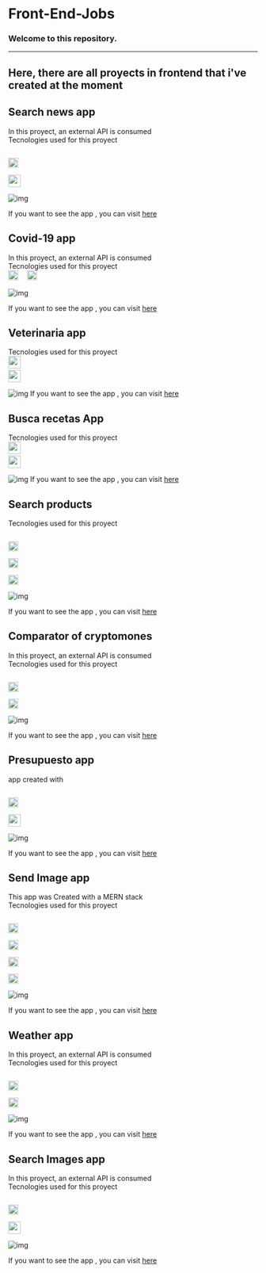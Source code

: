 # Front-End-Jobs

### Welcome to this repository.

---
Here, there are all proyects in frontend that i've created at the moment
---

## Search news app

In this proyect, an external API is consumed <br/>
Tecnologies used for this proyect

<code>
<img height="20" src="https://cdn.svgporn.com/logos/react.svg">
</code>
<code>
<img height="25" src="https://cdn.svgporn.com/logos/bootstrap.svg">
</code>

![img](https://firebasestorage.googleapis.com/v0/b/app-next-product.appspot.com/o/repo%2Fphoto_2020-10-28_15-30-35.jpg?alt=media&token=86c029bc-4692-4485-81b4-6a13f82be6df)

If you want to see the app , you can visit [here](https://objective-hopper-0efd24.netlify.app)


## Covid-19 app

In this proyect, an external API is consumed <br/>
Tecnologies used for this proyect
<code>
<img height="20" src="https://cdn.svgporn.com/logos/react.svg">
</code>
<code>
<img height="20" src="https://cdn.svgporn.com/logos/uikit.svg">
</code>


![img](https://firebasestorage.googleapis.com/v0/b/app-next-product.appspot.com/o/repo%2Fphoto_2020-10-28_15-30-45.jpg?alt=media&token=4059f2f8-914d-44ad-8b3a-340558a32188)

If you want to see the app , you can visit [here](https://brave-johnson-49539a.netlify.app)


## Veterinaria app

Tecnologies used for this proyect
<code>
<img height="25" src="https://cdn.svgporn.com/logos/react.svg">
</code>
<code>
<img height="25" src="https://cdn.svgporn.com/logos/bootstrap.svg">
</code>


![img](https://firebasestorage.googleapis.com/v0/b/app-next-product.appspot.com/o/repo%2Fphoto_2020-11-10_20-45-26.jpg?alt=media&token=9041ce24-de20-42f3-b06a-fc9ad5a167f0)
If you want to see the app , you can visit [here](https://practical-dubinsky-0dd62e.netlify.app)


## Busca recetas App

Tecnologies used for this proyect
<code>
<img height="25" src="https://cdn.svgporn.com/logos/react.svg">
</code>
<code>
<img height="25" src="https://cdn.svgporn.com/logos/bootstrap.svg">
</code>

![img](https://firebasestorage.googleapis.com/v0/b/app-next-product.appspot.com/o/repo%2Fimage_2020-11-04_09-47-54.png?alt=media&token=8468a7e1-284b-4a48-b6c5-00258f906ab7)
If you want to see the app , you can visit [here](https://compassionate-jennings-548800.netlify.app)


## Search products

Tecnologies used for this proyect

<code>
<img height="20" src="https://cdn.svgporn.com/logos/nextjs.svg">
</code>

<code>
<img height="20" src="https://cdn.svgporn.com/logos/firebase.svg">
</code>

<code>
<img height="20" src="https://cdn.svgporn.com/logos/semantic-ui.svg">
</code>

![img](https://firebasestorage.googleapis.com/v0/b/app-next-product.appspot.com/o/repo%2Fphoto_2020-10-28_17-03-00.jpg?alt=media&token=94a58e6b-adbb-4b32-9095-504f6fef7295)


If you want to see the app , you can visit [here](https://competent-hypatia-f2ae9f.netlify.app)


## Comparator of cryptomones

In this proyect, an external API is consumed <br/>
Tecnologies used for this proyect

<code>
<img height="20" src="https://cdn.svgporn.com/logos/react.svg">
</code>


<code>
<img height="20" src="https://cdn.svgporn.com/logos/bulma.svg">
</code>


![img](https://firebasestorage.googleapis.com/v0/b/app-next-product.appspot.com/o/repo%2Fphoto_2020-10-28_15-31-01.jpg?alt=media&token=cb32b679-4366-4d9e-aba1-c148c0d23104)


If you want to see the app , you can visit [here](https://condescending-mccarthy-7b9d33.netlify.app)

## Presupuesto app
app created  with 


<code>
<img height="20" src="https://cdn.svgporn.com/logos/react.svg">
</code>
<code>
<img height="25" src="https://cdn.svgporn.com/logos/bootstrap.svg">
</code>



![img](https://firebasestorage.googleapis.com/v0/b/app-next-product.appspot.com/o/repo%2Fphoto_2020-10-28_15-30-56.jpg?alt=media&token=e8667685-7226-4359-a891-72b1c8c4220a)

If you want to see the app , you can visit [here](https://nervous-poitras-de6fe4.netlify.app)


## Send Image app

This app was Created with a MERN stack <br/>
Tecnologies used for this proyect



<code>
<img height="20" src="https://cdn.svgporn.com/logos/mongodb.svg">
</code>
<code>
<img height="20" src="https://cdn.svgporn.com/logos/express.svg">
</code>
<code>
<img height="20" src="https://cdn.svgporn.com/logos/nextjs.svg">
</code>
<code>
<img height="20" src="https://cdn.svgporn.com/logos/nodejs-icon.svg">
</code>

![img](https://firebasestorage.googleapis.com/v0/b/app-next-product.appspot.com/o/repo%2Fphoto_2020-10-28_15-30-30.jpg?alt=media&token=8a3886ce-acf0-4159-acee-df63374fcad7)

If you want to see the app , you can visit [here](https://dazzling-goodall-07cae1.netlify.app)


## Weather app


In this proyect, an external API is consumed <br/>
Tecnologies used for this proyect

<code>
<img height="20" src="https://cdn.svgporn.com/logos/react.svg">
</code>


<code>
<img height="20" src="https://cdn.svgporn.com/logos/bulma.svg">
</code>


![img](https://firebasestorage.googleapis.com/v0/b/app-next-product.appspot.com/o/repo%2Fphoto_2020-10-28_15-30-51.jpg?alt=media&token=977d2f07-4866-429a-a5e6-a12089040888)

If you want to see the app , you can visit [here](https://zen-euclid-730f2a.netlify.app)


## Search Images app

In this proyect, an external API is consumed <br/>
Tecnologies used for this proyect

<code>
<img height="20" src="https://cdn.svgporn.com/logos/react.svg">
</code>
<code>
<img height="25" src="https://cdn.svgporn.com/logos/bootstrap.svg">
</code>


![img](https://firebasestorage.googleapis.com/v0/b/app-next-product.appspot.com/o/repo%2Fphoto_2020-10-28_15-30-39.jpg?alt=media&token=48bb47d3-223f-44bd-81f6-a0c6c462f9ca)

If you want to see the app , you can visit [here](https://dreamy-tesla-14d3f4.netlify.app)



